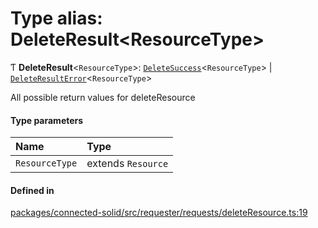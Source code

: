 # Type alias: DeleteResult\<ResourceType\>

Ƭ **DeleteResult**\<`ResourceType`\>: [`DeleteSuccess`](../classes/DeleteSuccess.md)\<`ResourceType`\> \| [`DeleteResultError`](DeleteResultError.md)\<`ResourceType`\>

All possible return values for deleteResource

#### Type parameters

| Name | Type |
| :------ | :------ |
| `ResourceType` | extends `Resource` |

#### Defined in

[packages/connected-solid/src/requester/requests/deleteResource.ts:19](https://github.com/o-development/ldo/blob/db87958cb6f858f6cf7340ba5d9536a3a794d587/packages/connected-solid/src/requester/requests/deleteResource.ts#L19)
